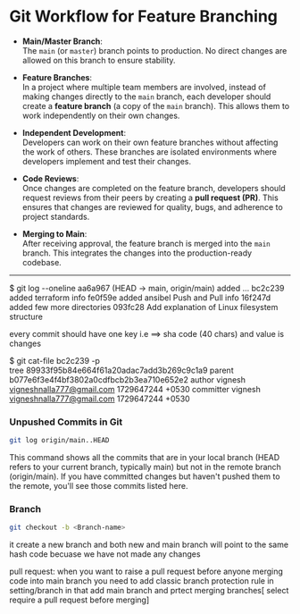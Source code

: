 # Git Workflow for Feature Branching

- **Main/Master Branch**:  
  The `main` (or `master`) branch points to production. No direct changes are allowed on this branch to ensure stability.

- **Feature Branches**:  
  In a project where multiple team members are involved, instead of making changes directly to the `main` branch, each developer should create a **feature branch** (a copy of the `main` branch). This allows them to work independently on their own changes.

- **Independent Development**:  
  Developers can work on their own feature branches without affecting the work of others. These branches are isolated environments where developers implement and test their changes.

- **Code Reviews**:  
  Once changes are completed on the feature branch, developers should request reviews from their peers by creating a **pull request (PR)**. This ensures that changes are reviewed for quality, bugs, and adherence to project standards.

- **Merging to Main**:  
  After receiving approval, the feature branch is merged into the `main` branch. This integrates the changes into the production-ready codebase.



---
$ git log --oneline
aa6a967 (HEAD -> main, origin/main) added ...
bc2c239 added terraform info
fe0f59e added ansibel Push and Pull info
16f247d added few more directories
093fc28 Add explanation of Linux filesystem structure

every commit should have one key i.e ==> sha code (40 chars) and value is changes


$ git cat-file bc2c239 -p  
tree 89933f95b84e664f61a20adac7add3b269c9c1a9
parent b077e6f3e4f4bf3802a0cdfbcb2b3ea710e652e2
author vignesh <vigneshnalla777@gmail.com> 1729647244 +0530
committer vignesh <vigneshnalla777@gmail.com> 1729647244 +0530


### Unpushed Commits in Git

```bash
git log origin/main..HEAD
```
This command shows all the commits that are in your local branch (HEAD refers to your current branch, typically main) but not in the remote branch (origin/main). If you have committed changes but haven't pushed them to the remote, you'll see those commits listed here.

### Branch
```bash
git checkout -b <Branch-name>
```
it create a new branch and both new and main branch will point to the same hash code becuase we have not made any changes 


pull request:
when you want to raise a pull request before anyone merging code into main branch you need to add classic branch protection rule in setting/branch in that add main branch and prtect merging branches[ select require a pull request before merging]
